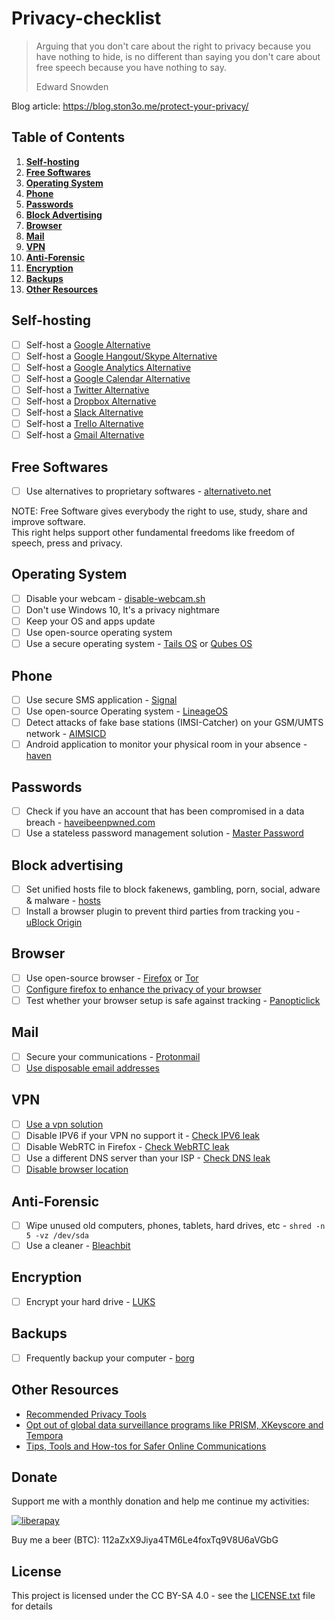Privacy-checklist
===

> Arguing that you don't care about the right to privacy because you have nothing to hide, is no different than saying you don't care about free speech because you have nothing to say.
>
> Edward Snowden

Blog article: https://blog.ston3o.me/protect-your-privacy/

## Table of Contents

1. **[Self-hosting](#self-hosting)**
2. **[Free Softwares](#free-softwares)**
3. **[Operating System](#operating-system)**
4. **[Phone](#phone)**
5. **[Passwords](#passwords)**
6. **[Block Advertising](#block-advertising)**
7. **[Browser](#browser)**
8. **[Mail](#mail)**
9. **[VPN](#vpn)**
10. **[Anti-Forensic](#anti-forensic)**
11. **[Encryption](#encryption)**
12. **[Backups](#backups)**
13. **[Other Resources](#other-resources)**

Self-hosting
---

- [ ] Self-host a [Google Alternative](https://searx.me)
- [ ] Self-host a [Google Hangout/Skype Alternative](https://meet.jit.si/)
- [ ] Self-host a [Google Analytics Alternative](https://piwik.org/)
- [ ] Self-host a [Google Calendar Alternative](http://radicale.org/)
- [ ] Self-host a [Twitter Alternative](https://joinmastodon.org/)
- [ ] Self-host a [Dropbox Alternative](https://nextcloud.com/)
- [ ] Self-host a [Slack Alternative](https://rocket.chat/)
- [ ] Self-host a [Trello Alternative](https://wekan.github.io/)
- [ ] Self-host a [Gmail Alternative](https://mailinabox.email/)

Free Softwares
---

- [ ] Use alternatives to proprietary softwares - [alternativeto.net](https://alternativeto.net/)

NOTE: Free Software gives everybody the right to use, study, share and improve software.   
This right helps support other fundamental freedoms like freedom of speech, press and privacy.

Operating System
---

- [ ] Disable your webcam - [disable-webcam.sh](https://gist.github.com/ston3o/9092445b6b4d0a330e8c0b327aeb54ae)
- [ ] Don't use Windows 10, It's a privacy nightmare
- [ ] Keep your OS and apps update
- [ ] Use open-source operating system
- [ ] Use a secure operating system - [Tails OS](https://tails.boum.org/) or [Qubes OS](https://www.qubes-os.org/)

Phone
---

- [ ] Use secure SMS application - [Signal](https://signal.org/)
- [ ] Use open-source Operating system - [LineageOS](https://www.lineageos.org/)
- [ ] Detect attacks of fake base stations (IMSI-Catcher) on your GSM/UMTS network - [AIMSICD](https://cellularprivacy.github.io/Android-IMSI-Catcher-Detector/)
- [ ] Android application to monitor your physical room in your absence - [haven](https://github.com/guardianproject/haven)

Passwords
---

- [ ] Check if you have an account that has been compromised in a data breach - [haveibeenpwned.com](https://haveibeenpwned.com/)
- [ ] Use a stateless password management solution - [Master Password](http://masterpasswordapp.com/)

Block advertising
---

- [ ] Set unified hosts file to block fakenews, gambling, porn, social, adware & malware - [hosts](https://github.com/StevenBlack/hosts)
- [ ] Install a browser plugin to prevent third parties from tracking you - [uBlock Origin](https://github.com/gorhill/uBlock)

Browser
---

- [ ] Use open-source browser - [Firefox](https://www.mozilla.org/en-US/) or [Tor](https://www.torproject.org/)
- [ ] [Configure firefox to enhance the privacy of your browser](https://www.privacytools.io/#about_config)
- [ ] Test whether your browser setup is safe against tracking - [Panopticlick](https://panopticlick.eff.org/)

Mail
---

- [ ] Secure your communications - [Protonmail](https://protonmail.com/)
- [ ] [Use disposable email addresses](https://blog.ston3o.me/meilleures-solutions-adresse-mail-jetable/)

VPN
---

- [ ] [Use a vpn solution](https://www.privacytools.io/#vpn)
- [ ] Disable IPV6 if your VPN no support it - [Check IPV6 leak](http://ipv6leak.com/)
- [ ] Disable WebRTC in Firefox - [Check WebRTC leak](https://diafygi.github.io/webrtc-ips/)
- [ ] Use a different DNS server than your ISP - [Check DNS leak](https://www.dnsleaktest.com/)
- [ ] [Disable browser location](https://www.ivpn.net/knowledgebase/150/My-real-location-is-detected-when-connected-to-VPN-How-to-disable-geolocation.html)

Anti-Forensic
---

- [ ] Wipe unused old computers, phones, tablets, hard drives, etc - `shred -n 5 -vz /dev/sda`
- [ ] Use a cleaner - [Bleachbit](https://www.bleachbit.org/)

Encryption
---

- [ ] Encrypt your hard drive - [LUKS](https://wiki.archlinux.org/index.php/Dm-crypt/Device_encryption)

Backups
---

- [ ] Frequently backup your computer - [borg](https://borgbackup.readthedocs.io/)

Other Resources
---

- [Recommended Privacy Tools](https://www.privacytools.io/)
- [Opt out of global data surveillance programs like PRISM, XKeyscore and Tempora](https://prism-break.org/en/)
- [Tips, Tools and How-tos for Safer Online Communications](https://ssd.eff.org/)

## Donate

Support me with a monthly donation and help me continue my activities:

[![liberapay](https://liberapay.com/assets/widgets/donate.svg)](https://liberapay.com/ston3o/donate)

Buy me a beer (BTC): 112aZxX9Jiya4TM6Le4foxTq9V8U6aVGbG

## License

This project is licensed under the CC BY-SA 4.0 - see the [LICENSE.txt](LICENSE.txt) file for details
